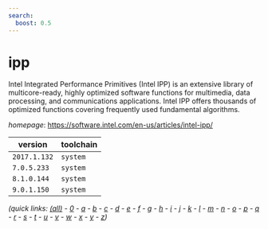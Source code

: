 ```yaml
---
search:
  boost: 0.5
---
```

# ipp

Intel Integrated Performance Primitives (Intel IPP) is an extensive library  of multicore-ready, highly optimized software functions for multimedia, data processing,  and communications applications. Intel IPP offers thousands of optimized functions  covering frequently used fundamental algorithms.

*homepage*: <https://software.intel.com/en-us/articles/intel-ipp/>

version | toolchain
--------|----------
``2017.1.132`` | ``system``
``7.0.5.233`` | ``system``
``8.1.0.144`` | ``system``
``9.0.1.150`` | ``system``


*(quick links: [(all)](../index.md) - [0](../0/index.md) - [a](../a/index.md) - [b](../b/index.md) - [c](../c/index.md) - [d](../d/index.md) - [e](../e/index.md) - [f](../f/index.md) - [g](../g/index.md) - [h](../h/index.md) - [i](../i/index.md) - [j](../j/index.md) - [k](../k/index.md) - [l](../l/index.md) - [m](../m/index.md) - [n](../n/index.md) - [o](../o/index.md) - [p](../p/index.md) - [q](../q/index.md) - [r](../r/index.md) - [s](../s/index.md) - [t](../t/index.md) - [u](../u/index.md) - [v](../v/index.md) - [w](../w/index.md) - [x](../x/index.md) - [y](../y/index.md) - [z](../z/index.md))*

